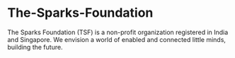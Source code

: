 # The-Sparks-Foundation
The Sparks Foundation (TSF) is a non-profit organization registered in India and Singapore. We envision a world of enabled and connected little minds, building the future.
